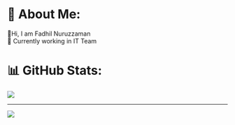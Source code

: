 # 💫 About Me:
👋Hi, I am Fadhil Nuruzzaman<br>💼 Currently working in IT Team

# 📊 GitHub Stats:
![](https://github-readme-stats.vercel.app/api/top-langs/?username=fdhlnrzzmn&theme=dark&hide_border=true&include_all_commits=true&count_private=false&layout=compact)

---
[![](https://visitcount.itsvg.in/api?id=fdhlnrzzmn&icon=5&color=12)](https://visitcount.itsvg.in)

<!-- Proudly created with GPRM ( https://gprm.itsvg.in ) -->
